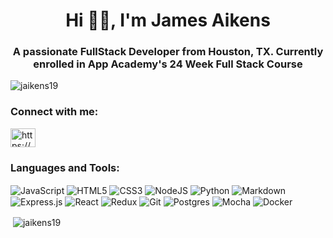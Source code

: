 <h1 align="center">Hi 👋🏻, I'm James Aikens</h1>
<h3 align="center">A passionate FullStack Developer from Houston, TX. Currently enrolled in App Academy's 24 Week Full Stack Course </h3>

<p align="left"> <img src="https://komarev.com/ghpvc/?username=jaikens19&label=Profile%20views&color=0e75b6&style=flat" alt="jaikens19" /> </p>

<h3 align="left">Connect with me:</h3>
<p align="left">
<a href="https://www.linkedin.com/in/james-aikens-8b051597/" target="blank"><img align="center" src="https://cdn.jsdelivr.net/npm/simple-icons@3.0.1/icons/linkedin.svg" alt="https://www.linkedin.com/in/james-aikens-8b051597/" height="30" width="40" /></a>
</p>

<h3 align="left">Languages and Tools:</h3>

<div>
<img align="center" alt="JavaScript" src="https://img.shields.io/badge/javascript%20-%23323330.svg?&style=for-the-badge&logo=javascript&logoColor=%23F7DF1E"/>
<img align="center" alt="HTML5" src="https://img.shields.io/badge/html5%20-%23E34F26.svg?&style=for-the-badge&logo=html5&logoColor=white"/>
<img align="center" alt="CSS3" src="https://img.shields.io/badge/css3%20-%231572B6.svg?&style=for-the-badge&logo=css3&logoColor=white"/>
<img align="center" alt="NodeJS" src="https://img.shields.io/badge/node.js%20-%2343853D.svg?&style=for-the-badge&logo=node.js&logoColor=white"/>
<img align="center" alt="Python" src="https://img.shields.io/badge/python%20-%2314354C.svg?&style=for-the-badge&logo=python&logoColor=white"/>
<img align="center" alt="Markdown" src="https://img.shields.io/badge/markdown-%23000000.svg?&style=for-the-badge&logo=markdown&logoColor=white"/>
<img align="center" alt="Express.js" src="https://img.shields.io/badge/express.js%20-%23404d59.svg?&style=for-the-badge"/>
<img align="center" alt="React" src="https://img.shields.io/badge/react%20-%2320232a.svg?&style=for-the-badge&logo=react&logoColor=%2361DAFB"/>
<img align="center" alt="Redux" src="https://img.shields.io/badge/redux%20-%23593d88.svg?&style=for-the-badge&logo=redux&logoColor=white"/>
<img align="center" alt="Git" src="https://img.shields.io/badge/git%20-%23F05033.svg?&style=for-the-badge&logo=git&logoColor=white"/>
<img align="center" alt="Postgres" src ="https://img.shields.io/badge/postgres-%23316192.svg?&style=for-the-badge&logo=postgresql&logoColor=white"/>
<img align="center" alt="Mocha" src="https://img.shields.io/badge/-mocha-%238D6748?&style=for-the-badge&logo=mocha&logoColor=white"/>
<img align="center" alt="Docker" src="https://img.shields.io/badge/docker%20-%230db7ed.svg?&style=for-the-badge&logo=docker&logoColor=white"/>
</div>

<p>&nbsp;<img align="center" src="https://github-readme-stats.vercel.app/api?username=jaikens19&show_icons=true&locale=en" alt="jaikens19" /></p>















